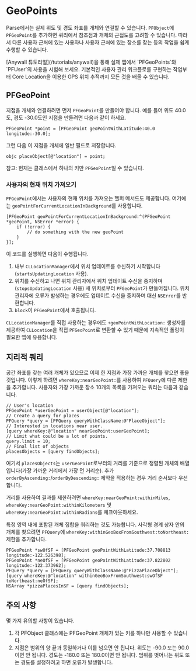 # GeoPoints

Parse에서는 실제 위도 및 경도 좌표를 개체와 연결할 수 있습니다.  `PFObject`에 `PFGeoPoint`를 추가하면 쿼리에서 참조점과 개체의 근접도를 고려할 수 있습니다.  따라서 다른 사용자 근처에 있는 사용자나 사용자 근처에 있는 장소를 찾는 등의 작업을 쉽게 수행할 수 있습니다.

<div class="callout_green">
  [Anywall 튜토리얼](/tutorials/anywall)을 통해 실제 앱에서 `PFGeoPoints`와 `PFUser`의 사용을 시험해 보세요. 기본적인 사용자 관리 워크플로를 구현하는 작업부터 Core Location을 이용한 GPS 위치 추적까지 모든 것을 배울 수 있습니다.
</div>

## PFGeoPoint

지점을 개체와 연결하려면 먼저 `PFGeoPoint`를 만들어야 합니다.  예를 들어 위도 40.0도, 경도 -30.0도인 지점을 만들려면 다음과 같이 하세요.

```objc
PFGeoPoint *point = [PFGeoPoint geoPointWithLatitude:40.0 longitude:-30.0];
```

그런 다음 이 지점을 개체에 일반 필드로 저장합니다.

```objc placeObject[@"location"] = point;```

참고: 현재는 클래스에서 하나의 키만 `PFGeoPoint`일 수 있습니다.

### 사용자의 현재 위치 가져오기

`PFGeoPoint`에서는 사용자의 현재 위치를 가져오는 헬퍼 메서드도 제공합니다. 여기에는 `geoPointForCurrentLocationInBackground`를 사용합니다.

```objc
[PFGeoPoint geoPointForCurrentLocationInBackground:^(PFGeoPoint *geoPoint, NSError *error) {
    if (!error) {
        // do something with the new geoPoint
    }
}];
```

이 코드를 실행하면 다음이 수행됩니다.

1.  내부 `CLLocationManager`에서 위치 업데이트를 수신하기 시작합니다(`startsUpdatingLocation` 사용).
2.  위치를 수신하고 나면 위치 관리자에서 위치 업데이트 수신을 중지하며(`stopsUpdatingLocation` 사용) 새 위치로부터 `PFGeoPoint`가 만들어집니다. 위치 관리자에 오류가 발생하는 경우에도 업데이트 수신을 중지하며 대신 `NSError`를 반환합니다.
3.  `block`이 `PFGeoPoint`에서 호출됩니다.

`CLLocationManager`를 직접 사용하는 경우에도 `+geoPointWithLocation:` 생성자를 제공하여 `CLLocation`을 직접 `PFGeoPoint`로 변환할 수 있기 때문에 지속적인 폴링이 필요한 앱에 유용합니다.

## 지리적 쿼리

공간 좌표를 갖는 여러 개체가 있으므로 이제 한 지점과 가장 가까운 개체를 찾으면 좋을 것입니다.  이렇게 하려면 `whereKey:nearGeoPoint:`를 사용하여 `PFQuery`에 다른 제한을 추가합니다.  사용자와 가장 가까운 장소 10개의 목록을 가져오는 쿼리는 다음과 같습니다.

```objc
// User's location
PFGeoPoint *userGeoPoint = userObject[@"location"];
// Create a query for places
PFQuery *query = [PFQuery queryWithClassName:@"PlaceObject"];
// Interested in locations near user.
[query whereKey:@"location" nearGeoPoint:userGeoPoint];
// Limit what could be a lot of points.
query.limit = 10;
// Final list of objects
placesObjects = [query findObjects];
```

여기서 `placesObjects`는 `userGeoPoint`로부터의 거리를 기준으로 정렬된 개체의 배열입니다(가장 가까운 거리에서 가장 먼 거리순). 추가 `orderByAscending:`/`orderByDescending:` 제약을 적용하는 경우 거리 순서보다 우선합니다.

거리를 사용하여 결과를 제한하려면 `whereKey:nearGeoPoint:withinMiles`, `whereKey:nearGeoPoint:withinKilometers` 및 `whereKey:nearGeoPoint:withinRadians`를 체크아웃하세요.

특정 영역 내에 포함된 개체 집합을 쿼리하는 것도 가능합니다.  사각형 경계 상자 안의 개체를 찾으려면 `PFQuery`에 `whereKey:withinGeoBoxFromSouthwest:toNortheast:` 제한을 추가합니다.

```objc
PFGeoPoint *swOfSF = [PFGeoPoint geoPointWithLatitude:37.708813 longitude:-122.526398];
PFGeoPoint *neOfSF = [PFGeoPoint geoPointWithLatitude:37.822802 longitude:-122.373962];
PFQuery *query = [PFQuery queryWithClassName:@"PizzaPlaceObject"];
[query whereKey:@"location" withinGeoBoxFromSouthwest:swOfSF toNortheast:neOfSF];
NSArray *pizzaPlacesInSF = [query findObjects];
```

## 주의 사항

몇 가지 유의할 사항이 있습니다.

1.  각 PFObject 클래스에는 PFGeoPoint 개체가 있는 키를 하나만 사용할 수 있습니다.
2.  지점은 범위의 양 끝과 동일하거나 이를 넘으면 안 됩니다.  위도는 -90.0 또는 90.0이면 안 됩니다.  경도는 -180.0 또는 180.0이면 안 됩니다.  범위를 벗어나는 위도 또는 경도를 설정하려고 하면 오류가 발생합니다.
